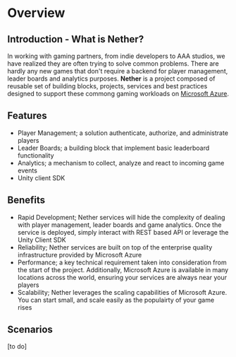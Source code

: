 # Overview

## Introduction - What is Nether?

In working with gaming partners, from indie developers to AAA studios, we have realized they are often trying to solve common problems. There are hardly any new games that don't require a backend for player management, leader boards and analytics purposes. **Nether** is a project composed of reusable set of building blocks, projects, services and best practices designed to support these commong gaming workloads on [Microsoft Azure](http://azure.microsoft.com).

## Features

- Player Management; a solution authenticate, authorize, and administrate players
- Leader Boards; a building block that implement basic leaderboard functionality
- Analytics; a mechanism to collect, analyze and react to incoming game events
- Unity client SDK

## Benefits

- Rapid Development; Nether services will hide the complexity of dealing with player management, leader boards and game analytics. Once the service is deployed, simply interact with REST based API or leverage the Unity Client SDK
- Reliability; Nether services are built on top of the enterprise quality infrastructure provided by Microsoft Azure
- Performance; a key technical requirement taken into consideration from the start of the project. Additionally, Microsoft Azure is available in many locations across the world, ensuring your services are always near your players
- Scalability; Nether leverages the scaling capabilities of Microsoft Azure. You can start small, and scale easily as the populairty of your game rises

## Scenarios

[to do]
